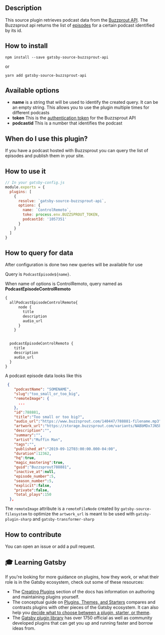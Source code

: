 ## Description
This source plugin retrieves podcast data from the [Buzzprout API](https://github.com/Buzzsprout/buzzsprout-api).
The Buzzsprout api returns the list of [episodes](https://github.com/buzzsprout/buzzsprout-api/blob/master/sections/episodes.md) for a certain podcast identified by its id.

## How to install

```
npm install --save gatsby-source-buzzsprout-api
```
or
```
yarn add gatsby-source-buzzsprout-api
```

## Available options
* **name** is a string that will be used to identify the created query. It can be an empty string. This allows you to use the plugin multiple times for different podcasts
* **token** This is the [authentication token](https://github.com/Buzzsprout/buzzsprout-api#authentication) for the Buzzsprout API
* **podcastid** This is a number that identifies the podcast

## When do I use this plugin?

If you have a podcast hosted with Buzzsprout you can query the list of episodes and publish them in your site.

## How to use it
```js
// In your gatsby-config.js
module.exports = {
  plugins: [
    {
      resolve: `gatsby-source-buzzsprout-api`,
      options: {
        name: `ControlRemoto`,
        toke: process.env.BUZZSPROUT_TOKEN,
        podcastId: '1057351' 
      }
    }
  ]
}
```

## How to query for data
After configuration is done two new queries will be available for use

Query is `PodcastEpisode${name}`.

When name of options is ControlRemoto, query named as **PodcastEpisodeControlRemoto**
```graphql
{
  allPodcastEpisodeControlRemoto{
      node {
        title
        description
        audio_url
      }
    }
  

  podcastEpisodeControlRemoto {
    title
    description
    audio_url
  }
}
```

A podcast episode data looks like this
```json
 {
    "podcastName": "SOMENAME",
    "slug":"too_small_or_too_big",
    "remoteImage": {
      ...
    },
    "id":788881,
    "title":"Too small or too big?",
    "audio_url":"https://www.buzzsprout.com/140447/788881-filename.mp3",
    "artwork_url":"https://storage.buzzsprout.com/variants/NABbMDx7JN5bSLzLPXyj67jA/8d66eb17bb7d02ca4856ab443a78f2148cafbb129f58a3c81282007c6fe24ff2",
    "description":"",
    "summary":"",
    "artist":"Muffin Man",
    "tags":"",
    "published_at":"2019-09-12T03:00:00.000-04:00",
    "duration":12362,
    "hq":true,
    "magic_mastering":true,
    "guid":"Buzzsprout788881",
    "inactive_at":null,
    "episode_number":5,
    "season_number":5,
    "explicit":false,
    "private":false,
    "total_plays":150
  },
```

The `remoteImage` attribute is a `remoteFileNode` created by `gatsby-source-filesystem` to optimize the `artwork_url` is meant to be used with `gatsby-plugin-sharp` and `gatsby-transformer-sharp`


## How to contribute
You can open an issue or add a pull request.


## 🎓 Learning Gatsby

If you're looking for more guidance on plugins, how they work, or what their role is in the Gatsby ecosystem, check out some of these resources:

- The [Creating Plugins](https://www.gatsbyjs.org/docs/creating-plugins/) section of the docs has information on authoring and maintaining plugins yourself.
- The conceptual guide on [Plugins, Themes, and Starters](https://www.gatsbyjs.org/docs/plugins-themes-and-starters/) compares and contrasts plugins with other pieces of the Gatsby ecosystem. It can also help you [decide what to choose between a plugin, starter, or theme](https://www.gatsbyjs.org/docs/plugins-themes-and-starters/#deciding-which-to-use).
- The [Gatsby plugin library](https://www.gatsbyjs.org/plugins/) has over 1750 official as well as community developed plugins that can get you up and running faster and borrow ideas from.
